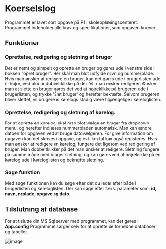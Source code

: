 # Koerselslog
Programmet er lavet som opgave på P1 i skoleoplæringscenteret. 
Programmet indeholder alle krav og specifikationer, som opgaven kræver.


## Funktioner
### Oprettelse, redigering og sletning af bruger
Det er nemt og simpelt og oprette en bruger og gøres ude i venstre side i boksen "opret bruger". Her skal man blot udfylde navn og nummerplade.
Hvis man ønsker at redigere en bruger, kan det gøres ude i brugerlisten ude til højre, ved blot at dobbeltklikke på det felt man ønsker redigeret.
Ønsker man at slette en bruger gøres det ved at højreklikke på brugeren ude i brugerlisten, og trykke 'Slet bruger' og herefter bekræfte. Selvom brugeren bliver slettet, vil brugerens kørelogs stadig være tilgængelige i køreloglisten. 

### Oprettelse, redigering og sletning af kørelog.
For at oprette en kørelog, skal man blot vælge en bruger fra dropdown menu, og herefter indlæses nummerpladen automatisk. Man kan ændre datoen for opgaven ved at bruge datovælgeren. For give information om opgaven kan det skrives i opgave, og evt. km tal kan også registeres.
Hvis man ønsker at redigere en kørelog, fungere det ligesom ved redigering af bruger. Man dobbeltklikker på det man ønsker at redigere.
Sletning fungere på samme måde med bruger sletning, og kan gøres ved at højreklikke på en kørelog ude i køreloglisten og bekræfte sletning.

### Søge funktion
Med søge funktionen kan du søge efter det du leder efter både i brugerlisten og køreloglisten. Der kan søge efter f.eks. parameter som: **id, navn, nrplade, opgave og dato.**


## Tilslutning af database
For at tislutte din MS Sql server med programmet, kan det gøres i **App.config**
Programmet sørger selv for at oprette de fornødne databaser og tabeller.

![image](https://github.com/Hjaller/Koerselslog/assets/38131968/8325f65c-f965-42e3-89e3-a014be4a7e48)

